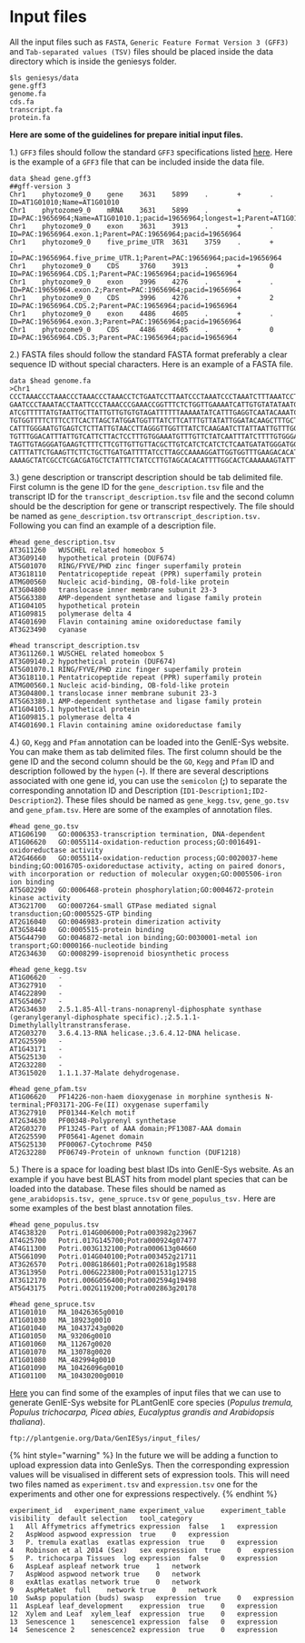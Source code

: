 # Input files

All the input files such as `FASTA`, `Generic Feature Format Version 3 (GFF3)` and `Tab-separated values (TSV)` files should be placed inside the data directory which is inside the geniesys folder.

```text
$ls geniesys/data
gene.gff3
genome.fa
cds.fa
transcript.fa
protein.fa
```

**Here are some of the guidelines for prepare initial input files.** 

1.\) `GFF3` files should follow the standard `GFF3` specifications listed [here](https://github.com/The-Sequence-Ontology/Specifications/blob/master/gff3.md). Here is the example of a `GFF3` file that can be included inside the data file.

```text
data $head gene.gff3 
##gff-version 3
Chr1    phytozome9_0    gene    3631    5899    .       +       .       ID=AT1G01010;Name=AT1G01010
Chr1    phytozome9_0    mRNA    3631    5899    .       +       .       ID=PAC:19656964;Name=AT1G01010.1;pacid=19656964;longest=1;Parent=AT1G01010
Chr1    phytozome9_0    exon    3631    3913    .       +       .       ID=PAC:19656964.exon.1;Parent=PAC:19656964;pacid=19656964
Chr1    phytozome9_0    five_prime_UTR  3631    3759    .       +       .       ID=PAC:19656964.five_prime_UTR.1;Parent=PAC:19656964;pacid=19656964
Chr1    phytozome9_0    CDS     3760    3913    .       +       0       ID=PAC:19656964.CDS.1;Parent=PAC:19656964;pacid=19656964
Chr1    phytozome9_0    exon    3996    4276    .       +       .       ID=PAC:19656964.exon.2;Parent=PAC:19656964;pacid=19656964
Chr1    phytozome9_0    CDS     3996    4276    .       +       2       ID=PAC:19656964.CDS.2;Parent=PAC:19656964;pacid=19656964
Chr1    phytozome9_0    exon    4486    4605    .       +       .       ID=PAC:19656964.exon.3;Parent=PAC:19656964;pacid=19656964
Chr1    phytozome9_0    CDS     4486    4605    .       +       0       ID=PAC:19656964.CDS.3;Parent=PAC:19656964;pacid=19656964
```

2.\) FASTA files should follow the standard FASTA format preferably a clear sequence ID without special characters. Here is an example of a FASTA file.

```text
data $head genome.fa 
>Chr1 
CCCTAAACCCTAAACCCTAAACCCTAAACCTCTGAATCCTTAATCCCTAAATCCCTAAATCTTTAAATCCTACATCCAT
GAATCCCTAAATACCTAATTCCCTAAACCCGAAACCGGTTTCTCTGGTTGAAAATCATTGTGTATATAATGATAATTTT
ATCGTTTTTATGTAATTGCTTATTGTTGTGTGTAGATTTTTTAAAAATATCATTTGAGGTCAATACAAATCCTATTTCT
TGTGGTTTTCTTTCCTTCACTTAGCTATGGATGGTTTATCTTCATTTGTTATATTGGATACAAGCTTTGCTACGATCTA
CATTTGGGAATGTGAGTCTCTTATTGTAACCTTAGGGTTGGTTTATCTCAAGAATCTTATTAATTGTTTGGACTGTTTA
TGTTTGGACATTTATTGTCATTCTTACTCCTTTGTGGAAATGTTTGTTCTATCAATTTATCTTTTGTGGGAAAATTATT
TAGTTGTAGGGATGAAGTCTTTCTTCGTTGTTGTTACGCTTGTCATCTCATCTCTCAATGATATGGGATGGTCCTTTAG
CATTTATTCTGAAGTTCTTCTGCTTGATGATTTTATCCTTAGCCAAAAGGATTGGTGGTTTGAAGACACATCATATCAA
AAAAGCTATCGCCTCGACGATGCTCTATTTCTATCCTTGTAGCACACATTTTGGCACTCAAAAAAGTATTTTTAGATGT
```

3.\) gene description or transcript description should be tab delimited file. First column is the gene ID for the `gene_description.tsv`  file and the transcript ID for the `transcript_description.tsv` file and the second column should be the description for gene or transcript respectively. The file should be named as `gene_description.tsv` or`transcript_description.tsv.` Following you can find an example of a description file.

```text
#head gene_description.tsv
AT3G11260	WUSCHEL related homeobox 5
AT3G09140	hypothetical protein (DUF674)
AT5G01070	RING/FYVE/PHD zinc finger superfamily protein
AT3G18110	Pentatricopeptide repeat (PPR) superfamily protein
ATMG00560	Nucleic acid-binding, OB-fold-like protein
AT3G04800	translocase inner membrane subunit 23-3
AT5G63380	AMP-dependent synthetase and ligase family protein
AT1G04105	hypothetical protein
AT1G09815	polymerase delta 4
AT4G01690	Flavin containing amine oxidoreductase family
AT3G23490	cyanase

#head transcript_description.tsv
AT3G11260.1	WUSCHEL related homeobox 5
AT3G09140.2	hypothetical protein (DUF674)
AT5G01070.1	RING/FYVE/PHD zinc finger superfamily protein
AT3G18110.1	Pentatricopeptide repeat (PPR) superfamily protein
ATMG00560.1	Nucleic acid-binding, OB-fold-like protein
AT3G04800.1	translocase inner membrane subunit 23-3
AT5G63380.1	AMP-dependent synthetase and ligase family protein
AT1G04105.1	hypothetical protein
AT1G09815.1	polymerase delta 4
AT4G01690.1	Flavin containing amine oxidoreductase family
```

4.\) `GO`, `Kegg` and `Pfam` annotation can be loaded into the GenIE-Sys website. You can make them as tab delimited files. The first column should be the gene ID and the second column should be the `GO`, `Kegg` and `Pfam` ID and description followed by the `hypen` \(**-**\). If there are several descriptions associated with one gene id, you can use the `semicolon` \(**;**\) to separate the corresponding annotation ID and Description \(`ID1-Description1;ID2-Description2`\). These files should be named as `gene_kegg.tsv`, `gene_go.tsv` and `gene_pfam.tsv`. Here are some of the examples of annotation files.

```text
#head gene_go.tsv
AT1G06190	GO:0006353-transcription termination, DNA-dependent
AT1G06620	GO:0055114-oxidation-reduction process;GO:0016491-oxidoreductase activity
AT2G46660	GO:0055114-oxidation-reduction process;GO:0020037-heme binding;GO:0016705-oxidoreductase activity, acting on paired donors, with incorporation or reduction of molecular oxygen;GO:0005506-iron ion binding
AT5G02290	GO:0006468-protein phosphorylation;GO:0004672-protein kinase activity
AT3G21700	GO:0007264-small GTPase mediated signal transduction;GO:0005525-GTP binding
AT2G16040	GO:0046983-protein dimerization activity
AT3G58440	GO:0005515-protein binding
AT5G44790	GO:0046872-metal ion binding;GO:0030001-metal ion transport;GO:0000166-nucleotide binding
AT2G34630	GO:0008299-isoprenoid biosynthetic process

#head gene_kegg.tsv
AT1G06620	-
AT3G27910	-
AT4G22890	-
AT5G54067	-
AT2G34630	2.5.1.85-All-trans-nonaprenyl-diphosphate synthase (geranylgeranyl-diphosphate specific).;2.5.1.1-Dimethylallyltranstransferase.
AT2G03270	3.6.4.13-RNA helicase.;3.6.4.12-DNA helicase.
AT2G25590	-
AT1G43171	-
AT5G25130	-
AT2G32280	-
AT3G15020	1.1.1.37-Malate dehydrogenase.

#head gene_pfam.tsv
AT1G06620	PF14226-non-haem dioxygenase in morphine synthesis N-terminal;PF03171-2OG-Fe(II) oxygenase superfamily
AT3G27910	PF01344-Kelch motif
AT2G34630	PF00348-Polyprenyl synthetase
AT2G03270	PF13245-Part of AAA domain;PF13087-AAA domain
AT2G25590	PF05641-Agenet domain
AT5G25130	PF00067-Cytochrome P450
AT2G32280	PF06749-Protein of unknown function (DUF1218)
```

5.\) There is a space for loading best blast IDs into GenIE-Sys website. As an example if you have best BLAST hits from model plant species that can be loaded into the database. These files should be named as `gene_arabidopsis.tsv, gene_spruce.tsv` or `gene_populus_tsv.` Here are some examples of the best blast annotation files.

```text
#head gene_populus.tsv
AT4G38320	Potri.014G006000;Potra003982g23967
AT4G25700	Potri.017G145700;Potra000924g07477
AT4G11300	Potri.003G132100;Potra000613g04660
AT5G61090	Potri.014G040100;Potra003452g21711
AT3G26570	Potri.008G186601;Potra002618g19588
AT3G13950	Potri.006G223800;Potra001531g12715
AT3G12170	Potri.006G056400;Potra002594g19498
AT5G43175	Potri.002G119200;Potra002863g20178

#head gene_spruce.tsv
AT1G01010	MA_10426365g0010
AT1G01030	MA_18923g0010
AT1G01040	MA_10437243g0020
AT1G01050	MA_93206g0010
AT1G01060	MA_11267g0020
AT1G01070	MA_13078g0020
AT1G01080	MA_482994g0010
AT1G01090	MA_10426096g0010
AT1G01100	MA_10430200g0010
```

[Here](ftp://plantgenie.org/Data/GenIESys/input_files/) you can find some of the examples of input files that we can use to generate GenIE-Sys website for PLantGenIE core species \(_Populus tremula, Populus trichocarpa, Picea abies, Eucalyptus grandis and Arabidopsis thaliana_\).

```text
ftp://plantgenie.org/Data/GenIESys/input_files/
```

{% hint style="warning" %}
In the future we will be adding a function to upload expression data into GenIeSys. Then the corresponding expression values will be visualised in different sets of expression tools. This will need two files named as `experiment.tsv` and `expression.tsv` one for the experiments and other one for expressions respectively.
{% endhint %}

```text
experiment_id	experiment_name	experiment_value	experiment_table	visibility	default selection	tool_category
1	All Affymetrics	affymetrics	expression	false	1	expression
2	AspWood	aspwood	expression	true	0	expression
3	P. tremula exatlas	exatlas	expression	true	0	expression
4	Robinson et al 2014 (Sex)	sex	expression	true	0	expression
5	P. trichocarpa Tissues	log	expression	false	0	expression
6	AspLeaf	aspleaf	network	true	1	network
7	AspWood	aspwood	network	true	0	network
8	exAtlas	exatlas	network	true	0	network
9	AspMetaNet	full	network	true	0	network
10	SwAsp population (buds)	swasp	expression	true	0	expression
11	AspLeaf	leaf_development	expression	true	0	expression
12	Xylem and Leaf	xylem_leaf	expression	true	0	expression
13	Senescence 1	senescence1	expression	false	0	expression
14	Senescence 2	senescence2	expression	true	0	expression
```





